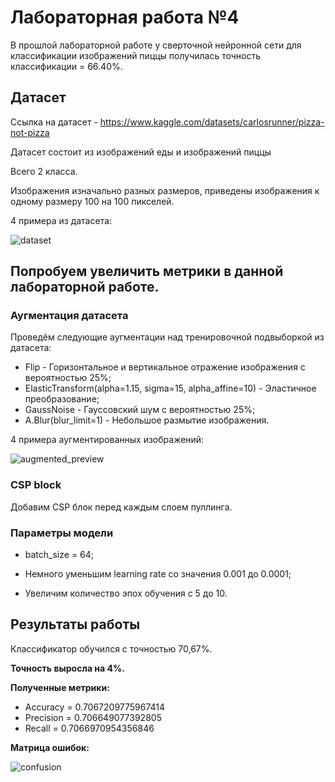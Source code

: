 # Лабораторная работа №4

В прошлой лабораторной работе у сверточной нейронной сети для классификации изображений пиццы получилась точность классификации = 66.40%.

## Датасет

Ссылка на датасет - https://www.kaggle.com/datasets/carlosrunner/pizza-not-pizza

Датасет состоит из изображений еды и изображений пиццы

Всего 2 класса.

Изображения изначально разных размеров, приведены изображения к одному размеру 100 на 100 пикселей.

4 примера из датасета:

![dataset](https://github.com/vitalyagr/nn_lab4/assets/170801288/40e1bca4-f06c-452d-a180-2e38678d79f9)

## Попробуем увеличить метрики в данной лабораторной работе.

### Аугментация датасета

Проведём следующие аугментации над тренировочной подвыборкой из датасета:

- Flip - Горизонтальное и вертикальное отражение изображения с вероятностью 25%;
- ElasticTransform(alpha=1.15, sigma=15, alpha_affine=10) - Эластичное преобразование;
- GaussNoise - Гауссовский шум с вероятностью 25%;
- A.Blur(blur_limit=1) - Небольшое размытие изображения.

4 примера аугментированных изображений:

![augmented_preview](https://github.com/vitalyagr/nn_lab4/assets/170801288/bc4accb2-0ec2-4a3b-937d-877157fed561)

### CSP block

Добавим CSP блок перед каждым слоем пуллинга.

### Параметры модели

- batch_size = 64;

- Немного уменьшим learning rate со значения 0.001 до 0.0001;

- Увеличим количество эпох обучения с 5 до 10.

## Результаты работы

Классификатор обучился с точностью 70,67%.

**Точность выросла на 4%.**

**Полученные метрики:**

- Accuracy = 0.7067209775967414 
- Precision = 0.706649077392805 
- Recall = 0.7066970954356846

**Матрица ошибок:**

![confusion](https://github.com/vitalyagr/nn_lab4/assets/170801288/7203e2d4-7057-40d5-9490-0b6d1de8ae25)
